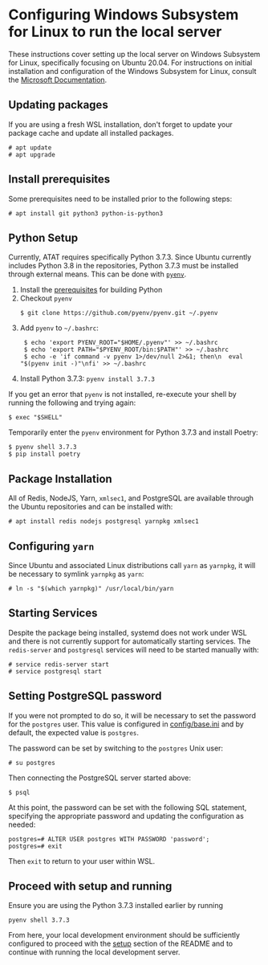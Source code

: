 # Configuring Windows Subsystem for Linux to run the local server

These instructions cover setting up the local server on Windows Subsystem for
Linux, specifically focusing on Ubuntu 20.04. For instructions on initial
installation and configuration of the Windows Subsystem for Linux, consult
the [Microsoft Documentation](https://docs.microsoft.com/en-us/windows/wsl/install-win10).

## Updating packages

If you are using a fresh WSL installation, don't forget to update your package
cache and update all installed packages.

```
# apt update
# apt upgrade
```

## Install prerequisites

Some prerequisites need to be installed prior to the following steps:

```
# apt install git python3 python-is-python3
```

## Python Setup

Currently, ATAT requires specifically Python 3.7.3. Since Ubuntu currently
includes Python 3.8 in the repositories, Python 3.7.3 must be installed through
external means. This can be done with [`pyenv`](https://github.com/pyenv/pyenv).

1. Install the [prerequisites](https://github.com/pyenv/pyenv/wiki#suggested-build-environment)
   for building Python
1. Checkout `pyenv`
   ```
   $ git clone https://github.com/pyenv/pyenv.git ~/.pyenv
   ```
1. Add `pyenv` to `~/.bashrc`:
   ```
    $ echo 'export PYENV_ROOT="$HOME/.pyenv"' >> ~/.bashrc
    $ echo 'export PATH="$PYENV_ROOT/bin:$PATH"' >> ~/.bashrc
    $ echo -e 'if command -v pyenv 1>/dev/null 2>&1; then\n  eval "$(pyenv init -)"\nfi' >> ~/.bashrc
    ```
1. Install Python 3.7.3: `pyenv install 3.7.3`

If you get an error that `pyenv` is not installed, re-execute your shell by
running the following and trying again:

```
$ exec "$SHELL"
```

Temporarily enter the `pyenv` environment for Python 3.7.3 and install Poetry:

```
$ pyenv shell 3.7.3
$ pip install poetry 
```

## Package Installation

All of Redis, NodeJS, Yarn, `xmlsec1`, and PostgreSQL are available through the
Ubuntu repositories and can be installed with:

```
# apt install redis nodejs postgresql yarnpkg xmlsec1
```

## Configuring `yarn`

Since Ubuntu and associated Linux distributions call `yarn` as `yarnpkg`,
it will be necessary to symlink `yarnpkg` as `yarn`:

```
# ln -s "$(which yarnpkg)" /usr/local/bin/yarn
```

## Starting Services

Despite the package being installed, systemd does not work under WSL and there
is not currently support for automatically starting services. The `redis-server`
and `postgresql` services will need to be started manually with:

```
# service redis-server start
# service postgresql start
```

## Setting PostgreSQL password

If you were not prompted to do so, it will be necessary to set the password
for the `postgres` user. This value is configured in
[config/base.ini](/config/base.ini) and by default, the expected value is
`postgres`.

The password can be set by switching to the `postgres` Unix user:

```
# su postgres
```

Then connecting the PostgreSQL server started above:

```
$ psql
```

At this point, the password can be set with the following SQL statement,
specifying the appropriate password and updating the configuration as needed:

```
postgres=# ALTER USER postgres WITH PASSWORD 'password';
postgres=# exit
```

Then `exit` to return to your user within WSL.

## Proceed with setup and running

Ensure you are using the Python 3.7.3 installed earlier by running

```
pyenv shell 3.7.3
```

From here, your local development environment should be sufficiently configured
to proceed with the [setup](https://github.com/dod-ccpo/atst#setup) section of
the README and to continue with running the local development server.